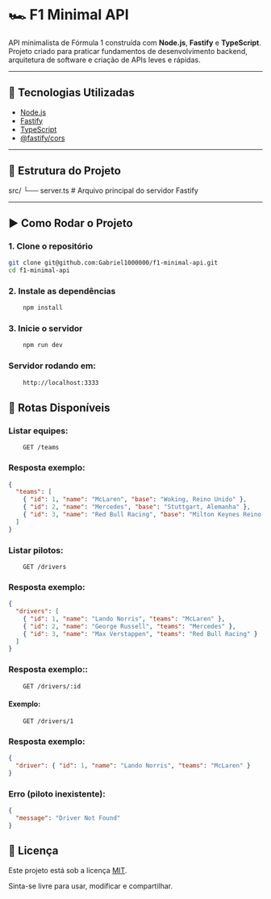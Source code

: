 
# 🏎️ F1 Minimal API
API minimalista de Fórmula 1 construída com **Node.js**, **Fastify** e **TypeScript**.  
Projeto criado para praticar fundamentos de desenvolvimento backend, arquitetura de software e criação de APIs leves e rápidas.  

---

## 🚀 Tecnologias Utilizadas
- [Node.js](https://nodejs.org/)  
- [Fastify](https://fastify.dev/)  
- [TypeScript](https://www.typescriptlang.org/)  
- [@fastify/cors](https://github.com/fastify/fastify-cors)  

---

## 📂 Estrutura do Projeto
src/
└── server.ts # Arquivo principal do servidor Fastify

---

## ▶️ Como Rodar o Projeto

### 1. Clone o repositório
```bash
git clone git@github.com:Gabriel1000000/f1-minimal-api.git
cd f1-minimal-api
```

### 2. Instale as dependências
```bash
    npm install
```


### 3. Inicie o servidor
```bash
    npm run dev
```

### Servidor rodando em:
```bash
    http://localhost:3333
```

## 📡 Rotas Disponíveis

### Listar equipes:

```http
    GET /teams
```

### Resposta exemplo:
```json
{
  "teams": [
    { "id": 1, "name": "McLaren", "base": "Woking, Reino Unido" },
    { "id": 2, "name": "Mercedes", "base": "Stuttgart, Alemanha" },
    { "id": 3, "name": "Red Bull Racing", "base": "Milton Keynes Reino Unido" }
  ]
}

```

### Listar pilotos:
```http
    GET /drivers

```

### Resposta exemplo:
```json
{
  "drivers": [
    { "id": 1, "name": "Lando Norris", "teams": "McLaren" },
    { "id": 2, "name": "George Russell", "teams": "Mercedes" },
    { "id": 3, "name": "Max Verstappen", "teams": "Red Bull Racing" }
  ]
}


```

### Resposta exemplo::
```http
    GET /drivers/:id

```

#### Exemplo:
```http
    GET /drivers/1

```

### Resposta exemplo:
```json
{
  "driver": { "id": 1, "name": "Lando Norris", "teams": "McLaren" }
}
```

### Erro (piloto inexistente):
```json
{
  "message": "Driver Not Found"
}

```

## 📜 Licença
Este projeto está sob a licença [MIT](LICENSE).

Sinta-se livre para usar, modificar e compartilhar.